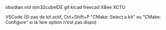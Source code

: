 obsidian.md
stm32cubeIDE
git
kicad
freecad
XBee XCTU

VSCode (SI pas de kit actif, Ctrl+Shift+P "CMake: Select a kit" ou "CMake: Configure" si la 1ere option n'est pas dispo)